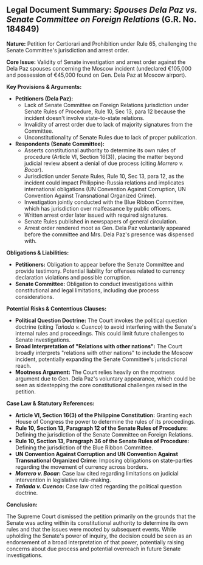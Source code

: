 ## Legal Document Summary: *Spouses Dela Paz vs. Senate Committee on Foreign Relations* (G.R. No. 184849)

**Nature:** Petition for Certiorari and Prohibition under Rule 65, challenging the Senate Committee's jurisdiction and arrest order.

**Core Issue:** Validity of Senate investigation and arrest order against the Dela Paz spouses concerning the Moscow incident (undeclared €105,000 and possession of €45,000 found on Gen. Dela Paz at Moscow airport).

**Key Provisions & Arguments:**

*   **Petitioners (Dela Paz):**
    *   Lack of Senate Committee on Foreign Relations jurisdiction under Senate Rules of Procedure, Rule 10, Sec 13, para 12 because the incident doesn't involve state-to-state relations.
    *   Invalidity of arrest order due to lack of majority signatures from the Committee.
    *   Unconstitutionality of Senate Rules due to lack of proper publication.
*   **Respondents (Senate Committee):**
    *   Asserts constitutional authority to determine its own rules of procedure (Article VI, Section 16(3)), placing the matter beyond judicial review absent a denial of due process (citing *Morrero v. Bocar*).
    *   Jurisdiction under Senate Rules, Rule 10, Sec 13, para 12, as the incident could impact Philippine-Russia relations and implicates international obligations (UN Convention Against Corruption, UN Convention Against Transnational Organized Crime).
    *   Investigation jointly conducted with the Blue Ribbon Committee, which has jurisdiction over malfeasance by public officers.
    *   Written arrest order later issued with required signatures.
    *   Senate Rules published in newspapers of general circulation.
    *   Arrest order rendered moot as Gen. Dela Paz voluntarily appeared before the committee and Mrs. Dela Paz's presence was dispensed with.

**Obligations & Liabilities:**

*   **Petitioners:** Obligation to appear before the Senate Committee and provide testimony. Potential liability for offenses related to currency declaration violations and possible corruption.
*   **Senate Committee:** Obligation to conduct investigations within constitutional and legal limitations, including due process considerations.

**Potential Risks & Contentious Clauses:**

*   **Political Question Doctrine:** The Court invokes the political question doctrine (citing *Tañada v. Cuenco*) to avoid interfering with the Senate's internal rules and proceedings. This could limit future challenges to Senate investigations.
*   **Broad Interpretation of "Relations with other nations":** The Court broadly interprets "relations with other nations" to include the Moscow incident, potentially expanding the Senate Committee's jurisdictional reach.
*   **Mootness Argument:** The Court relies heavily on the mootness argument due to Gen. Dela Paz's voluntary appearance, which could be seen as sidestepping the core constitutional challenges raised in the petition.

**Case Law & Statutory References:**

*   **Article VI, Section 16(3) of the Philippine Constitution:** Granting each House of Congress the power to determine the rules of its proceedings.
*   **Rule 10, Section 13, Paragraph 12 of the Senate Rules of Procedure:** Defining the jurisdiction of the Senate Committee on Foreign Relations.
*   **Rule 10, Section 13, Paragraph 36 of the Senate Rules of Procedure:** Defining the jurisdiction of the Blue Ribbon Committee.
*   **UN Convention Against Corruption and UN Convention Against Transnational Organized Crime:** Imposing obligations on state-parties regarding the movement of currency across borders.
*   ***Morrero v. Bocar*:** Case law cited regarding limitations on judicial intervention in legislative rule-making.
*   ***Tañada v. Cuenco*:** Case law cited regarding the political question doctrine.

**Conclusion:**

The Supreme Court dismissed the petition primarily on the grounds that the Senate was acting within its constitutional authority to determine its own rules and that the issues were mooted by subsequent events. While upholding the Senate's power of inquiry, the decision could be seen as an endorsement of a broad interpretation of that power, potentially raising concerns about due process and potential overreach in future Senate investigations.
